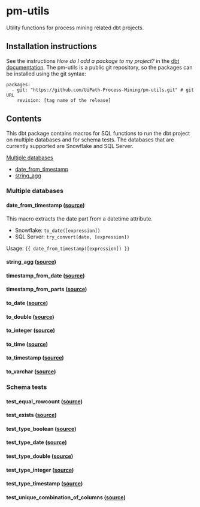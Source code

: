 # pm-utils
Utility functions for process mining related dbt projects.

## Installation instructions
See the instructions *How do I add a package to my project?* in the [dbt documentation](https://docs.getdbt.com/docs/building-a-dbt-project/package-management). The pm-utils is a public git repository, so the packages can be installed using the git syntax:

```
packages:
  - git: "https://github.com/UiPath-Process-Mining/pm-utils.git" # git URL
    revision: [tag name of the release]
```

## Contents
This dbt package contains macros for SQL functions to run the dbt project on multiple databases and for schema tests. The databases that are currently supported are Snowflake and SQL Server.

[Multiple databases](#Multiple-databases)
- [date_from_timestamp](#date_from_timestamp)
- [string_agg](#string_agg)

### Multiple databases

#### date_from_timestamp ([source](macros/multiple_databases/date_from_timestamp.sql))
This macro extracts the date part from a datetime attribute. 
- Snowflake: `to_date([expression])`
- SQL Server: `try_convert(date, [expression])`

Usage: `{{ date_from_timestamp([expression]) }}`

#### string_agg ([source](macros/multiple_databases/string_agg.sql))

#### timestamp_from_date ([source](macros/multiple_databases/timestamp_from_date.sql))

#### timestamp_from_parts ([source](macros/multiple_databases/timestamp_from_parts.sql))

#### to_date ([source](macros/multiple_databases/to_date.sql))

#### to_double ([source](macros/multiple_databases/to_double.sql))

#### to_integer ([source](macros/multiple_databases/to_integer.sql))

#### to_time ([source](macros/multiple_databases/to_time.sql))

#### to_timestamp ([source](macros/multiple_databases/to_timestamp.sql))

#### to_varchar ([source](macros/multiple_databases/to_varchar.sql))

### Schema tests

#### test_equal_rowcount ([source](macros/schema_tests/test_equal_rowcount.sql))

#### test_exists ([source](macros/schema_tests/test_exists.sql))

#### test_type_boolean ([source](macros/schema_tests/test_type_boolean.sql))

#### test_type_date ([source](macros/schema_tests/test_type_date.sql))

#### test_type_double ([source](macros/schema_tests/test_type_double.sql))

#### test_type_integer ([source](macros/schema_tests/test_type_integer.sql))

#### test_type_timestamp ([source](macros/schema_tests/test_type_timestamp.sql))

#### test_unique_combination_of_columns ([source](macros/schema_tests/test_unique_combination_of_columns.sql))
